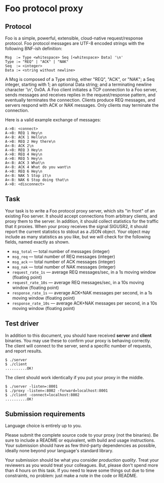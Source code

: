 # Foo protocol proxy

## Protocol

Foo is a simple, powerful, extensible, cloud-native request/response protocol.
Foo protocol messages are UTF-8 encoded strings with the following BNF-ish definition:

```
Msg  := Type <whitespace> Seq [<whitespace> Data] '\n'
Type := "REQ" | "ACK" | "NAK"
Seq  := <integer>
Data := <string without newline>
```

A Msg is composed of
 a Type string, either "REQ", "ACK", or "NAK";
 a Seq integer, starting with 1;
 an optional Data string;
 and a terminating newline character '\n', 0x0A.
A Foo client initiates a TCP connection to a Foo server,
 sends messages and receives replies in the request/response pattern,
 and eventually terminates the connection.
Clients produce REQ messages, and servers respond with ACK or NAK messages.
Only clients may terminate the connection.

Here is a valid example exchange of messages:

```
A->B: <connect>
A->B: REQ 1 Hey\n
A<-B: ACK 1 Hello\n
A->B: REQ 2 Hey there\n
A<-B: ACK 2\n
A->B: REQ 3 Hey\n
A->B: REQ 4 Hey\n
A->B: REQ 5 Hey\n
A<-B: ACK 3 What\n
A<-B: ACK 4 What do you want\n
A->B: REQ 6 Hey\n
A<-B: NAK 5 Stop it\n
A<-B: NAK 6 Stop doing that\n
A->B: <disconnect>
```

## Task

Your task is to write a Foo protocol proxy server, which sits "in front" of an existing Foo server.
It should accept connections from arbitrary clients, and proxy them to the server.
In addition, it should collect statistics for the traffic that it proxies.
When your proxy receives the signal SIGUSR2, it should report the current statistics to stdout as a JSON object.
Your object may include as many statistics as you like, but we will check for the following fields, named exactly as shown.

- `msg_total` — total number of messages (integer)
- `msg_req` — total number of REQ messages (integer)
- `msg_ack` — total number of ACK messages (integer)
- `msg_nak` — total number of NAK messages (integer)
- `request_rate_1s` — average REQ messages/sec, in a 1s moving window (floating point)
- `request_rate_10s` — average REQ messages/sec, in a 10s moving window (floating point)
- `response_rate_1s` — average ACK+NAK messages per second, in a 1s moving window (floating point)
- `response_rate_10s` — average ACK+NAK messages per second, in a 10s moving window (floating point)

## Test driver

In addition to this document, you should have received **server** and **client** binaries.
You may use these to confirm your proxy is behaving correctly.
The client will connect to the server, send a specific number of requests, and report results.

```
$ ./server
$ ./client
..........OK!
```

The client should work identically if you put your proxy in the middle.

```
$ ./server -listen=:8001
$ ./proxy -listen=:8002 -forward=localhost:8001
$ ./client -connect=localhost:8002
..........OK!
```

## Submission requirements

Language choice is entirely up to you.

Please submit the complete source code to your proxy (not the binaries).
Be sure to include a README or equivalent, with build and usage instructions.
Your submission should have as few third-party dependencies as possible,
 ideally none beyond your language's standard library.

Your submission should be what you consider _production quality_.
Treat your reviewers as you would treat your colleagues.
But, please don't spend more than 4 hours on this task.
If you need to leave some things out due to time constraints, no problem: just make a note in the code or README.

